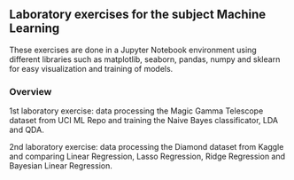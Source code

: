 ## Laboratory exercises for the subject Machine Learning

These exercises are done in a Jupyter Notebook environment using different libraries such as matplotlib, seaborn, pandas, numpy and sklearn for easy visualization and training of models.

### Overview
1st laboratory exercise: data processing the Magic Gamma Telescope dataset from UCI ML Repo and training the Naive Bayes classificator, LDA and QDA.

2nd laboratory exercise: data processing the Diamond dataset from Kaggle and comparing Linear Regression, Lasso Regression, Ridge Regression and Bayesian Linear Regression.
